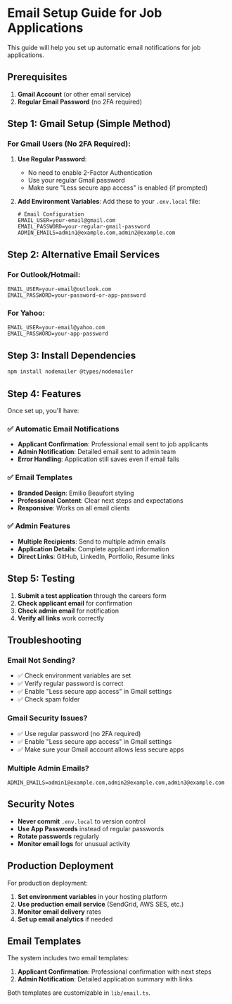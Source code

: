 # Email Setup Guide for Job Applications

This guide will help you set up automatic email notifications for job applications.

## Prerequisites

1. **Gmail Account** (or other email service)
2. **Regular Email Password** (no 2FA required)

## Step 1: Gmail Setup (Simple Method)

### For Gmail Users (No 2FA Required):

1. **Use Regular Password**:
   - No need to enable 2-Factor Authentication
   - Use your regular Gmail password
   - Make sure "Less secure app access" is enabled (if prompted)

2. **Add Environment Variables**:
   Add these to your `.env.local` file:
   ```env
   # Email Configuration
   EMAIL_USER=your-email@gmail.com
   EMAIL_PASSWORD=your-regular-gmail-password
   ADMIN_EMAILS=admin1@example.com,admin2@example.com
   ```

## Step 2: Alternative Email Services

### For Outlook/Hotmail:
```env
EMAIL_USER=your-email@outlook.com
EMAIL_PASSWORD=your-password-or-app-password
```

### For Yahoo:
```env
EMAIL_USER=your-email@yahoo.com
EMAIL_PASSWORD=your-app-password
```

## Step 3: Install Dependencies

```bash
npm install nodemailer @types/nodemailer
```

## Step 4: Features

Once set up, you'll have:

### ✅ **Automatic Email Notifications**
- **Applicant Confirmation**: Professional email sent to job applicants
- **Admin Notification**: Detailed email sent to admin team
- **Error Handling**: Application still saves even if email fails

### ✅ **Email Templates**
- **Branded Design**: Emilio Beaufort styling
- **Professional Content**: Clear next steps and expectations
- **Responsive**: Works on all email clients

### ✅ **Admin Features**
- **Multiple Recipients**: Send to multiple admin emails
- **Application Details**: Complete applicant information
- **Direct Links**: GitHub, LinkedIn, Portfolio, Resume links

## Step 5: Testing

1. **Submit a test application** through the careers form
2. **Check applicant email** for confirmation
3. **Check admin email** for notification
4. **Verify all links** work correctly

## Troubleshooting

### Email Not Sending?
- ✅ Check environment variables are set
- ✅ Verify regular password is correct
- ✅ Enable "Less secure app access" in Gmail settings
- ✅ Check spam folder

### Gmail Security Issues?
- ✅ Use regular password (no 2FA required)
- ✅ Enable "Less secure app access" in Gmail settings
- ✅ Make sure your Gmail account allows less secure apps

### Multiple Admin Emails?
```env
ADMIN_EMAILS=admin1@example.com,admin2@example.com,admin3@example.com
```

## Security Notes

- **Never commit** `.env.local` to version control
- **Use App Passwords** instead of regular passwords
- **Rotate passwords** regularly
- **Monitor email logs** for unusual activity

## Production Deployment

For production deployment:

1. **Set environment variables** in your hosting platform
2. **Use production email service** (SendGrid, AWS SES, etc.)
3. **Monitor email delivery** rates
4. **Set up email analytics** if needed

## Email Templates

The system includes two email templates:

1. **Applicant Confirmation**: Professional confirmation with next steps
2. **Admin Notification**: Detailed application summary with links

Both templates are customizable in `lib/email.ts`. 